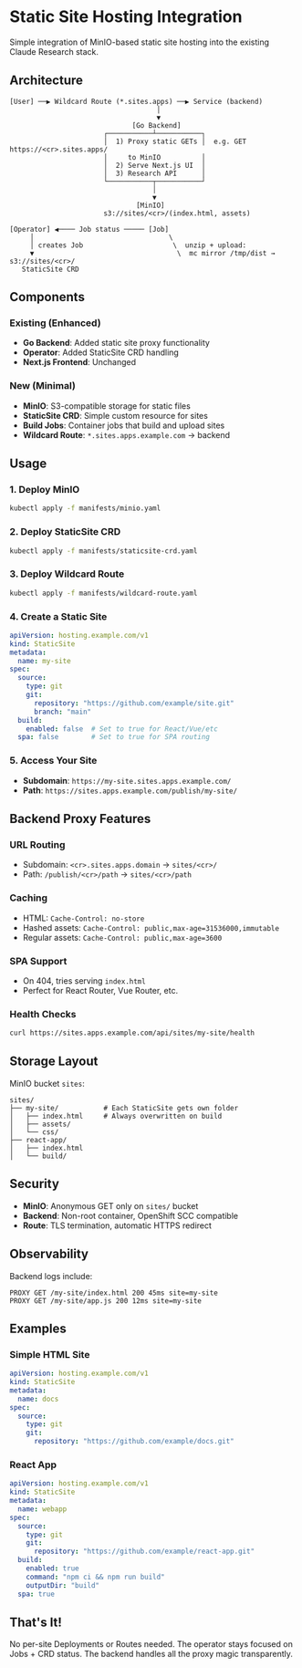 # Static Site Hosting Integration

Simple integration of MinIO-based static site hosting into the existing Claude Research stack.

## Architecture

```
[User] ──▶ Wildcard Route (*.sites.apps) ──▶ Service (backend)
                                    │
                                    ▼
                              [Go Backend]
                       ┌───────────┴───────────┐
                       │  1) Proxy static GETs │  e.g. GET https://<cr>.sites.apps/
                       │     to MinIO          │
                       │  2) Serve Next.js UI  │
                       │  3) Research API      │
                       └───────────┬───────────┘
                                   │
                                   ▼
                               [MinIO]
                       s3://sites/<cr>/(index.html, assets)

[Operator] ◀──── Job status ───── [Job]
     │                                 \
     │ creates Job                      \  unzip + upload:
     ▼                                   \  mc mirror /tmp/dist → s3://sites/<cr>/
   StaticSite CRD
```

## Components

### Existing (Enhanced)
- **Go Backend**: Added static site proxy functionality
- **Operator**: Added StaticSite CRD handling
- **Next.js Frontend**: Unchanged

### New (Minimal)
- **MinIO**: S3-compatible storage for static files
- **StaticSite CRD**: Simple custom resource for sites
- **Build Jobs**: Container jobs that build and upload sites
- **Wildcard Route**: `*.sites.apps.example.com` → backend

## Usage

### 1. Deploy MinIO
```bash
kubectl apply -f manifests/minio.yaml
```

### 2. Deploy StaticSite CRD
```bash
kubectl apply -f manifests/staticsite-crd.yaml
```

### 3. Deploy Wildcard Route
```bash
kubectl apply -f manifests/wildcard-route.yaml
```

### 4. Create a Static Site
```yaml
apiVersion: hosting.example.com/v1
kind: StaticSite
metadata:
  name: my-site
spec:
  source:
    type: git
    git:
      repository: "https://github.com/example/site.git"
      branch: "main"
  build:
    enabled: false  # Set to true for React/Vue/etc
  spa: false        # Set to true for SPA routing
```

### 5. Access Your Site
- **Subdomain**: `https://my-site.sites.apps.example.com/`
- **Path**: `https://sites.apps.example.com/publish/my-site/`

## Backend Proxy Features

### URL Routing
- Subdomain: `<cr>.sites.apps.domain` → `sites/<cr>/`
- Path: `/publish/<cr>/path` → `sites/<cr>/path`

### Caching
- HTML: `Cache-Control: no-store`
- Hashed assets: `Cache-Control: public,max-age=31536000,immutable`
- Regular assets: `Cache-Control: public,max-age=3600`

### SPA Support
- On 404, tries serving `index.html`
- Perfect for React Router, Vue Router, etc.

### Health Checks
```bash
curl https://sites.apps.example.com/api/sites/my-site/health
```

## Storage Layout

MinIO bucket `sites`:
```
sites/
├── my-site/           # Each StaticSite gets own folder
│   ├── index.html     # Always overwritten on build
│   ├── assets/
│   └── css/
├── react-app/
│   ├── index.html
│   └── build/
```

## Security

- **MinIO**: Anonymous GET only on `sites/` bucket
- **Backend**: Non-root container, OpenShift SCC compatible
- **Route**: TLS termination, automatic HTTPS redirect

## Observability

Backend logs include:
```
PROXY GET /my-site/index.html 200 45ms site=my-site
PROXY GET /my-site/app.js 200 12ms site=my-site
```

## Examples

### Simple HTML Site
```yaml
apiVersion: hosting.example.com/v1
kind: StaticSite
metadata:
  name: docs
spec:
  source:
    type: git
    git:
      repository: "https://github.com/example/docs.git"
```

### React App
```yaml
apiVersion: hosting.example.com/v1
kind: StaticSite
metadata:
  name: webapp
spec:
  source:
    type: git
    git:
      repository: "https://github.com/example/react-app.git"
  build:
    enabled: true
    command: "npm ci && npm run build"
    outputDir: "build"
  spa: true
```

## That's It!

No per-site Deployments or Routes needed. The operator stays focused on Jobs + CRD status. The backend handles all the proxy magic transparently.